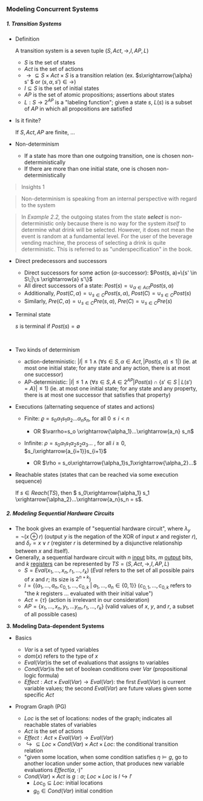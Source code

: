 ### Modeling Concurrent Systems



##### 1. Transition Systems

* Definition

  A transition system is a seven tuple $(S, Act, \rightarrow, I, AP, L)$

  * $S$ is the set of states
  * $Act​$ is the set of actions
  * $\rightarrow \subseteq S \times Act \times S$ is a transition relation (ex. $s\xrightarrow{\alpha} s' $ or $(s, \alpha, s') \in \rightarrow$)
  * $I \subseteq S$ is the set of initial states
  * $AP​$ is the set of atomic propositions; assertions about states
  * $L: S \rightarrow 2^{AP}$ is a "labeling function"; given a state $s$, $L(s)$ is a subset of $AP$ in which all propositions are satisfied




* Is it finite?

  If $S, Act, AP$ are finite, ...





* Non-determinism
  * If a state has more than one outgoing transition, one is chosen non-deterministically
  * If there are more than one initial state, one is chosen non-deterministically




> Insights 1

> Non-determinism is speaking from an internal perspective with regard to the system 

> In *Example 2.2,*  the outgoing states from the state ***select*** is non-deterministic only because there is no way for the system *itself* to determine what drink will be selected. However, it does not mean the event is random at a fundamental level. For the user of the beverage vending machine, the process of selecting a drink is quite deterministic. This is referred to as "underspecification" in the book.



* Direct predecessors and successors
  * Direct successors for some action ($\alpha$-successor): $Post(s, a)=\{s' \in S\;|\;s \xrightarrow{a} s'\}$
  * All direct successors of a state: $Post(s)=\cup_{\alpha \in Act} Post(s, \alpha)$
  * Additionally, $Post(C, \alpha)=\cup_{s\in C} Post(s,\alpha)$, $Post(C)=\cup_{s\in C} Post(s)$
  * Similarly, $Pre(C,\alpha)=\cup_{s\in C} Pre(s, \alpha)$, $Pre(C)=\cup_{s\in C}Pre(s)$





* Terminal state

  $s$ is terminal if $Post(s)=\emptyset$

  ​



* Two kinds of determinism
  * action-deterministic: $|I| \leq 1 \wedge (\forall s\in S, \alpha \in Act, |Post(s,a) \leq 1|)$ (ie. at most one initial state; for any state and any action, there is at most one successor)
  * AP-deterministic: $|I|\leq 1 \wedge (\forall s\in S, A\in 2^{AP}|Post(s) \cap \{s' \in S\;|\;L(s')=A\}| \leq 1)$ (ie. at most one initial state; for any state and any property, there is at most one successor that satisfies that property)




* Executions (alternating sequence of states and actions)

  * Finite: $\varrho=s_0\alpha_1s_1\alpha_2...\alpha_ns_n$, for all $0 \leq i < n$ 
    * OR $\varrho=s_o \xrightarrow{\alpha_1}...\xrightarrow{a_n} s_n$

  * Infinite: $\rho = s_0\alpha_1s_1\alpha_2s_2\alpha_3...$ , for all $i \geq 0$, $s_i\xrightarrow{a_{i+1}}s_{i+1}$
    * OR $\rho = s_o\xrightarrow{\alpha_1}s_1\xrightarrow{\alpha_2}...$



* Reachable states (states that can be reached via some execution sequence)

  If $s\in Reach(TS)$, then $ s_0\xrightarrow{\alpha_1} s_1 \xrightarrow{\alpha_2}...\xrightarrow{a_n}s_n = s$.





##### 2. Modeling Sequential Hardware Circuits

* The book gives an example of "sequential hardware circuit", where $\lambda_y=\neg(x\oplus r)$ (output $y$ is the negation of the XOR of input $x$ and register $r$), and $\delta_r=x \vee r$ (register $r$ is determined by a disjunctive relationship between $x$ and itself).
* Generally, a sequential hardware circuit with $n$ <u>input</u> bits, $m$ <u>output</u> bits, and $k$ <u>registers</u> can be represented by $TS=(S, Act, \rightarrow, I, AP, L)$
  * $S=Eval(x_1,...,x_n, r_1,...,r_k)$ ($Eval$ refers to the set of all possible pairs of $x$ and $r$; its size is $2^{n+k}$)
  * $I=\{(a_1,...,a_n, c_{0,1},...,c_{0,k}\;|\;a_1,...,a_n\in \{0,1\}\}$ ($c_{0,1},...,c_{0,k}$ refers to "the $k$ registers ... evaluated with their initial value")
  * $Act=\{\tau\}$ (action is irrelevant in our consideration)
  * $AP=\{x_1,...,x_n,y_1,...y_m,r_1,...,r_k\}$ (valid values of $x$, $y$, and $r$, a subset of all possible cases)




**3. Modeling Data-dependent Systems**

* Basics
  * $Var$ is a set of typed variables
  * $dom(x)$ refers to the type of $x$
  * $Eval(Var)​$ is the set of evaluations that assigns to variables
  * $Cond(Var)​$ is the set of boolean conditions over $Var​$ (propositional logic formula)
  * $Effect: Act \times Eval(Var) \to Eval(Var)$: the first $Eval(Var)$ is current variable values; the second $Eval(Var)$ are future values given some specific $Act$




* Program Graph (PG)

    * $Loc$ is the set of locations: nodes of the graph; indicates all reachable states of variables
    * $Act$ is the set of actions
    * $Effect: Act \times Eval(Var) \to Eval(Var)$
    * $\hookrightarrow \subseteq Loc \times Cond(Var) \times Act \times Loc$: the conditional transition relation
  *  "given some location, when some condition satisfies $\eta \vDash g$, go to another location under some action, that produces new variable evaluations $Effect(\alpha, \cdot)$"
  * $Cond(Var) \times Act$ is $g: \alpha$;  $Loc \times Loc$ is $l \hookrightarrow l'$
    * $Loc_0 \subseteq Loc$: initial locations
    * $g_0\in Cond(Var)$ initial condition

